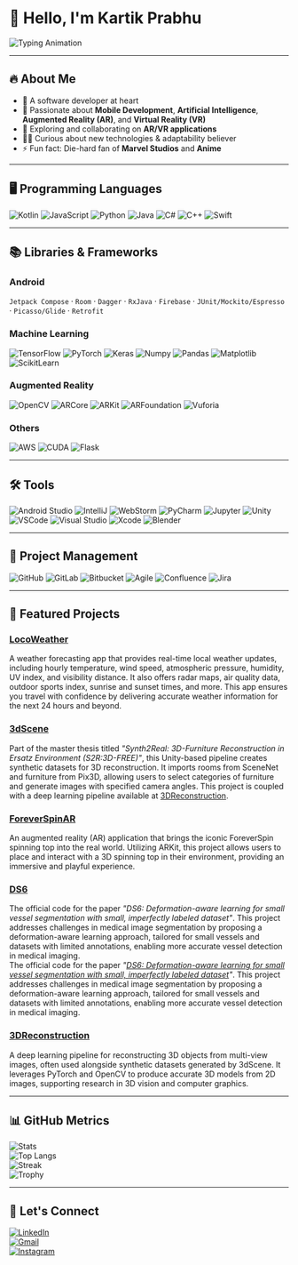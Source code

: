 <!-- Typing animation header -->
# 👋 Hello, I'm Kartik Prabhu

![Typing Animation](https://readme-typing-svg.herokuapp.com?size=22&duration=3000&color=1E90FF&width=500&lines=Software+Developer;Mobile+%7C+AI+%7C+AR%2FVR+Enthusiast;Always+Learning+%26+Exploring+🚀)

---

## 🔥 About Me
- 🔭 A software developer at heart  
- 🌱 Passionate about **Mobile Development**, **Artificial Intelligence**, **Augmented Reality (AR)**, and **Virtual Reality (VR)**  
- 🤖 Exploring and collaborating on **AR/VR applications**  
- 👨‍💻 Curious about new technologies & adaptability believer  
- ⚡ Fun fact: Die-hard fan of **Marvel Studios** and **Anime**

---

## 🖥️ Programming Languages
![Kotlin](https://img.shields.io/badge/Kotlin-0095D5?style=for-the-badge&logo=kotlin&logoColor=white)
![JavaScript](https://img.shields.io/badge/JavaScript-F7DF1E?style=for-the-badge&logo=javascript&logoColor=black)
![Python](https://img.shields.io/badge/Python-3776AB?style=for-the-badge&logo=python&logoColor=white)
![Java](https://img.shields.io/badge/Java-007396?style=for-the-badge&logo=java&logoColor=white)
![C#](https://img.shields.io/badge/C%23-239120?style=for-the-badge&logo=csharp&logoColor=white)
![C++](https://img.shields.io/badge/C++-00599C?style=for-the-badge&logo=cplusplus&logoColor=white)
![Swift](https://img.shields.io/badge/Swift-FA7343?style=for-the-badge&logo=swift&logoColor=white)

---

## 📚 Libraries & Frameworks

### Android
`Jetpack Compose` · `Room` · `Dagger` · `RxJava` · `Firebase` · `JUnit/Mockito/Espresso` · `Picasso/Glide` · `Retrofit`

### Machine Learning
![TensorFlow](https://img.shields.io/badge/TensorFlow-FF6F00?style=for-the-badge&logo=tensorflow&logoColor=white)
![PyTorch](https://img.shields.io/badge/PyTorch-EE4C2C?style=for-the-badge&logo=pytorch&logoColor=white)
![Keras](https://img.shields.io/badge/Keras-D00000?style=for-the-badge&logo=keras&logoColor=white)
![Numpy](https://img.shields.io/badge/Numpy-013243?style=for-the-badge&logo=numpy&logoColor=white)
![Pandas](https://img.shields.io/badge/Pandas-150458?style=for-the-badge&logo=pandas&logoColor=white)
![Matplotlib](https://img.shields.io/badge/Matplotlib-013243?style=for-the-badge&logo=plotly&logoColor=white)
![ScikitLearn](https://img.shields.io/badge/ScikitLearn-F7931E?style=for-the-badge&logo=scikit-learn&logoColor=white)

### Augmented Reality
![OpenCV](https://img.shields.io/badge/OpenCV-27338e?style=for-the-badge&logo=opencv&logoColor=white)
![ARCore](https://img.shields.io/badge/ARCore-4285F4?style=for-the-badge&logo=google&logoColor=white)
![ARKit](https://img.shields.io/badge/ARKit-000000?style=for-the-badge&logo=apple&logoColor=white)
![ARFoundation](https://img.shields.io/badge/ARFoundation-35495E?style=for-the-badge&logo=unity&logoColor=white)
![Vuforia](https://img.shields.io/badge/Vuforia-008000?style=for-the-badge&logo=vuforia&logoColor=white)

### Others
![AWS](https://img.shields.io/badge/AWS-232F3E?style=for-the-badge&logo=amazon-aws&logoColor=white)
![CUDA](https://img.shields.io/badge/CUDA-76B900?style=for-the-badge&logo=nvidia&logoColor=white)
![Flask](https://img.shields.io/badge/Flask-000000?style=for-the-badge&logo=flask&logoColor=white)

---

## 🛠️ Tools
![Android Studio](https://img.shields.io/badge/Android_Studio-3DDC84?style=for-the-badge&logo=android-studio&logoColor=white)
![IntelliJ](https://img.shields.io/badge/IntelliJ-000000?style=for-the-badge&logo=intellij-idea&logoColor=white)
![WebStorm](https://img.shields.io/badge/WebStorm-000000?style=for-the-badge&logo=webstorm&logoColor=white)
![PyCharm](https://img.shields.io/badge/PyCharm-21D789?style=for-the-badge&logo=pycharm&logoColor=black)
![Jupyter](https://img.shields.io/badge/Jupyter-F37626?style=for-the-badge&logo=jupyter&logoColor=white)
![Unity](https://img.shields.io/badge/Unity-100000?style=for-the-badge&logo=unity&logoColor=white)
![VSCode](https://img.shields.io/badge/VSCode-007ACC?style=for-the-badge&logo=visual-studio-code&logoColor=white)
![Visual Studio](https://img.shields.io/badge/Visual_Studio-5C2D91?style=for-the-badge&logo=visual-studio&logoColor=white)
![Xcode](https://img.shields.io/badge/Xcode-147EFB?style=for-the-badge&logo=xcode&logoColor=white)
![Blender](https://img.shields.io/badge/Blender-F5792A?style=for-the-badge&logo=blender&logoColor=white)

---

## 📂 Project Management
![GitHub](https://img.shields.io/badge/GitHub-181717?style=for-the-badge&logo=github&logoColor=white)
![GitLab](https://img.shields.io/badge/GitLab-FC6D26?style=for-the-badge&logo=gitlab&logoColor=white)
![Bitbucket](https://img.shields.io/badge/Bitbucket-0052CC?style=for-the-badge&logo=bitbucket&logoColor=white)
![Agile](https://img.shields.io/badge/Agile-2496ED?style=for-the-badge&logo=scrumalliance&logoColor=white)
![Confluence](https://img.shields.io/badge/Confluence-172B4D?style=for-the-badge&logo=confluence&logoColor=white)
![Jira](https://img.shields.io/badge/Jira-0052CC?style=for-the-badge&logo=jira&logoColor=white)

---

## 🚀 Featured Projects

### [LocoWeather](https://github.com/kartikprabhu20/LocoWeather)
A weather forecasting app that provides real-time local weather updates, including hourly temperature, wind speed, atmospheric pressure, humidity, UV index, and visibility distance. It also offers radar maps, air quality data, outdoor sports index, sunrise and sunset times, and more. This app ensures you travel with confidence by delivering accurate weather information for the next 24 hours and beyond.  

### [3dScene](https://github.com/kartikprabhu20/3dScene)
Part of the master thesis titled *"Synth2Real: 3D-Furniture Reconstruction in Ersatz Environment (S2R:3D-FREE)"*, this Unity-based pipeline creates synthetic datasets for 3D reconstruction. It imports rooms from SceneNet and furniture from Pix3D, allowing users to select categories of furniture and generate images with specified camera angles. This project is coupled with a deep learning pipeline available at [3DReconstruction](https://github.com/kartikprabhu20/3DReconstruction).  

### [ForeverSpinAR](https://github.com/kartikprabhu20/ForeverSpinAR)
An augmented reality (AR) application that brings the iconic ForeverSpin spinning top into the real world. Utilizing ARKit, this project allows users to place and interact with a 3D spinning top in their environment, providing an immersive and playful experience.  

### [DS6](https://github.com/kartikprabhu20/DS6)
The official code for the paper *"DS6: Deformation-aware learning for small vessel segmentation with small, imperfectly labeled dataset"*. This project addresses challenges in medical image segmentation by proposing a deformation-aware learning approach, tailored for small vessels and datasets with limited annotations, enabling more accurate vessel detection in medical imaging.  
The official code for the paper *"[DS6: Deformation-aware learning for small vessel segmentation with small, imperfectly labeled dataset](https://2021.midl.io/papers/k4)"*. This project addresses challenges in medical image segmentation by proposing a deformation-aware learning approach, tailored for small vessels and datasets with limited annotations, enabling more accurate vessel detection in medical imaging.

### [3DReconstruction](https://github.com/kartikprabhu20/3DReconstruction)
A deep learning pipeline for reconstructing 3D objects from multi-view images, often used alongside synthetic datasets generated by 3dScene. It leverages PyTorch and OpenCV to produce accurate 3D models from 2D images, supporting research in 3D vision and computer graphics.

---

## 📊 GitHub Metrics
![Stats](https://github-readme-stats.vercel.app/api?username=kartikprabhu20&show_icons=true&theme=tokyonight)  
![Top Langs](https://github-readme-stats.vercel.app/api/top-langs/?username=kartikprabhu20&layout=compact&theme=tokyonight)  
![Streak](https://github-readme-streak-stats.herokuapp.com/?user=kartikprabhu20&theme=tokyonight)  
![Trophy](https://github-profile-trophy.vercel.app/?username=kartikprabhu20&theme=tokyonight&row=1&column=6)

---

## 🤝 Let's Connect
[![LinkedIn](https://img.shields.io/badge/LinkedIn-0A66C2?style=for-the-badge&logo=linkedin&logoColor=white)](https://www.linkedin.com/in/kartikprabhu20/)  
[![Gmail](https://img.shields.io/badge/Gmail-D14836?style=for-the-badge&logo=gmail&logoColor=white)](mailto:prabhukartik20@gmail.com)  
[![Instagram](https://img.shields.io/badge/Instagram-E4405F?style=for-the-badge&logo=instagram&logoColor=white)](https://www.instagram.com/kartik_prabhu_/)
